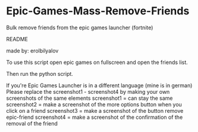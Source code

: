 # Epic-Games-Mass-Remove-Friends
Bulk remove friends from the epic games launcher (fortnite)

README

made by: erolbilyalov

To use this script open epic games on fullscreen and open the friends list.

Then run the python script.

If you're Epic Games Launcher is in a different language (mine is in german)
Please replace the screenshot1 - screenshot4 by making your own screenshots of the same elements
screenshot1 = can stay the same
screenshot2 = make a screenshot of the more options button when you click on a friend
screenshot3 = make a screenshot of the button remove epic-friend
screenshot4 = make a screenshot of the confirmation of the removal of the friend
